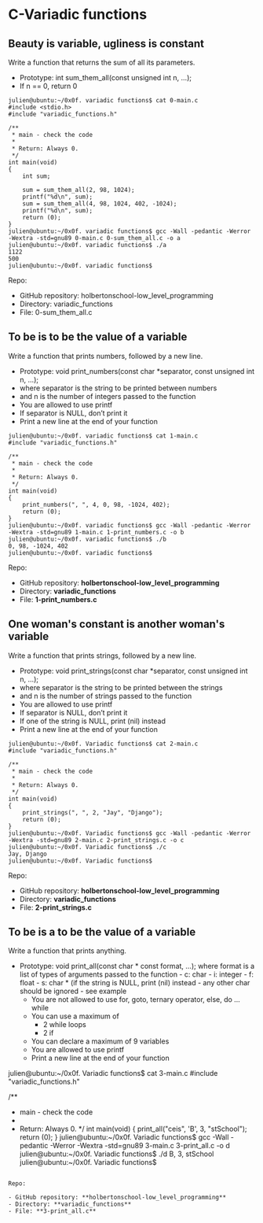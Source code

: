 # C-Variadic functions
## Beauty is variable, ugliness is constant

Write a function that returns the sum of all its parameters.

   - Prototype: int sum_them_all(const unsigned int n, ...);
   - If n == 0, return 0

```
julien@ubuntu:~/0x0f. variadic functions$ cat 0-main.c
#include <stdio.h>
#include "variadic_functions.h"

/**
 * main - check the code
 *
 * Return: Always 0.
 */
int main(void)
{
    int sum;

    sum = sum_them_all(2, 98, 1024);
    printf("%d\n", sum);
    sum = sum_them_all(4, 98, 1024, 402, -1024);
    printf("%d\n", sum);    
    return (0);
}
julien@ubuntu:~/0x0f. variadic functions$ gcc -Wall -pedantic -Werror -Wextra -std=gnu89 0-main.c 0-sum_them_all.c -o a
julien@ubuntu:~/0x0f. variadic functions$ ./a 
1122
500
julien@ubuntu:~/0x0f. variadic functions$ 
```

Repo:

   - GitHub repository: holbertonschool-low_level_programming
   - Directory: variadic_functions
   - File: 0-sum_them_all.c

## To be is to be the value of a variable

Write a function that prints numbers, followed by a new line.

   - Prototype: void print_numbers(const char *separator, const unsigned int n, ...);
   - where separator is the string to be printed between numbers
   - and n is the number of integers passed to the function
   - You are allowed to use printf
   - If separator is NULL, don’t print it
   - Print a new line at the end of your function

```
julien@ubuntu:~/0x0f. variadic functions$ cat 1-main.c
#include "variadic_functions.h"

/**
 * main - check the code
 *
 * Return: Always 0.
 */
int main(void)
{
    print_numbers(", ", 4, 0, 98, -1024, 402);
    return (0);
}
julien@ubuntu:~/0x0f. variadic functions$ gcc -Wall -pedantic -Werror -Wextra -std=gnu89 1-main.c 1-print_numbers.c -o b
julien@ubuntu:~/0x0f. variadic functions$ ./b
0, 98, -1024, 402
julien@ubuntu:~/0x0f. variadic functions$ 
```

Repo:

- GitHub repository: **holbertonschool-low_level_programming**
- Directory: **variadic_functions**
- File: **1-print_numbers.c**

## One woman's constant is another woman's variable

Write a function that prints strings, followed by a new line.

   - Prototype: void print_strings(const char *separator, const unsigned int n, ...);
   - where separator is the string to be printed between the strings
   - and n is the number of strings passed to the function
   - You are allowed to use printf
   - If separator is NULL, don’t print it
   - If one of the string is NULL, print (nil) instead
   - Print a new line at the end of your function

```
julien@ubuntu:~/0x0f. Variadic functions$ cat 2-main.c
#include "variadic_functions.h"

/**
 * main - check the code
 *
 * Return: Always 0.
 */
int main(void)
{
    print_strings(", ", 2, "Jay", "Django");
    return (0);
}
julien@ubuntu:~/0x0f. Variadic functions$ gcc -Wall -pedantic -Werror -Wextra -std=gnu89 2-main.c 2-print_strings.c -o c
julien@ubuntu:~/0x0f. Variadic functions$ ./c 
Jay, Django
julien@ubuntu:~/0x0f. Variadic functions$ 
```

Repo:

- GitHub repository: **holbertonschool-low_level_programming**
- Directory: **variadic_functions**
- File: **2-print_strings.c**

## To be is a to be the value of a variable

Write a function that prints anything.

- Prototype: void print_all(const char * const format, ...);
    where format is a list of types of arguments passed to the function
       - c: char
       - i: integer
       - f: float
       - s: char * (if the string is NULL, print (nil) instead
       - any other char should be ignored
       - see example
   - You are not allowed to use for, goto, ternary operator, else, do ... while
   - You can use a maximum of
       - 2 while loops
       - 2 if
   - You can declare a maximum of 9 variables
   - You are allowed to use printf
   - Print a new line at the end of your function

julien@ubuntu:~/0x0f. Variadic functions$ cat 3-main.c
#include "variadic_functions.h"

/**
 * main - check the code
 *
 * Return: Always 0.
 */
int main(void)
{
    print_all("ceis", 'B', 3, "stSchool");
    return (0);
}
julien@ubuntu:~/0x0f. Variadic functions$ gcc -Wall -pedantic -Werror -Wextra -std=gnu89 3-main.c 3-print_all.c -o d
julien@ubuntu:~/0x0f. Variadic functions$ ./d 
B, 3, stSchool
julien@ubuntu:~/0x0f. Variadic functions$ 
```

Repo:

- GitHub repository: **holbertonschool-low_level_programming**
- Directory: **variadic_functions**
- File: **3-print_all.c**
